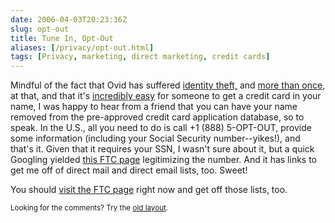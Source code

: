```yaml
--- 
date: 2006-04-03T20:23:36Z
slug: opt-out
title: Tune In, Opt-Out
aliases: [/privacy/opt-out.html]
tags: [Privacy, marketing, direct marketing, credit cards]
---
```


<p>Mindful of the fact that Ovid has suffered <a href="http://publius-ovidius.livejournal.com/111672.html" title="Don't fuck with Ovid -- the long version">identity theft,</a> and <a href="http://publius-ovidius.livejournal.com/180912.html" title="How to (not) protect your credit">more than once</a>, at that, and that it's <a href="http://www.cockeyed.com/citizen/creditcard/application.shtml" title="The Torn-Up Credit Card Application">incredibly easy</a> for someone to get a credit card in your name, I was happy to hear from a friend that you can have your name removed from the pre-approved credit card application database, so to speak. In the U.S., all you need to do is call +1 (888) 5-OPT-OUT, provide some information (including your Social Security number--yikes!), and that's it. Given that it requires your SSN, I wasn't sure about it, but a quick Googling yielded <a href="http://www.ftc.gov/bcp/conline/pubs/alerts/privprotalrt.htm" title="Privacy: What You Do Know Can Protect You">this FTC page</a> legitimizing the number. And it has links to get me off of direct mail and direct email lists, too. Sweet!</p>

<p>You should <a href="http://www.ftc.gov/bcp/conline/pubs/alerts/privprotalrt.htm" title="Privacy: What You Do Know Can Protect You">visit the FTC page</a> right now and get off those lists, too.</p>

<p class="past"><small>Looking for the comments? Try the <a rel="nofollow" href="//past.justatheory.com/privacy/opt-out.html">old layout</a>.</small></p>


